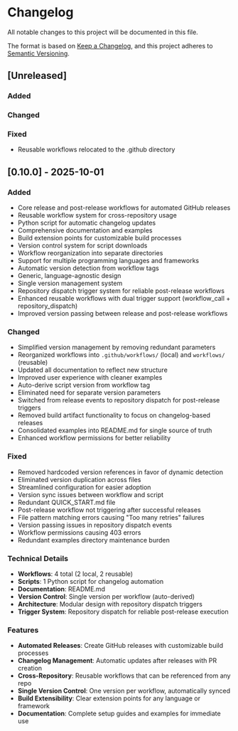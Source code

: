 # Changelog

All notable changes to this project will be documented in this file.

The format is based on [Keep a Changelog](https://keepachangelog.com/en/1.0.0/),
and this project adheres to [Semantic Versioning](https://semver.org/spec/v2.0.0.html).

## [Unreleased]

### Added

### Changed

### Fixed
- Reusable workflows relocated to the .github directory

## [0.10.0] - 2025-10-01

### Added
- Core release and post-release workflows for automated GitHub releases
- Reusable workflow system for cross-repository usage
- Python script for automatic changelog updates
- Comprehensive documentation and examples
- Build extension points for customizable build processes
- Version control system for script downloads
- Workflow reorganization into separate directories
- Support for multiple programming languages and frameworks
- Automatic version detection from workflow tags
- Generic, language-agnostic design
- Single version management system
- Repository dispatch trigger system for reliable post-release workflows
- Enhanced reusable workflows with dual trigger support (workflow_call + repository_dispatch)
- Improved version passing between release and post-release workflows

### Changed
- Simplified version management by removing redundant parameters
- Reorganized workflows into `.github/workflows/` (local) and `workflows/` (reusable)
- Updated all documentation to reflect new structure
- Improved user experience with cleaner examples
- Auto-derive script version from workflow tag
- Eliminated need for separate version parameters
- Switched from release events to repository dispatch for post-release triggers
- Removed build artifact functionality to focus on changelog-based releases
- Consolidated examples into README.md for single source of truth
- Enhanced workflow permissions for better reliability

### Fixed
- Removed hardcoded version references in favor of dynamic detection
- Eliminated version duplication across files
- Streamlined configuration for easier adoption
- Version sync issues between workflow and script
- Redundant QUICK_START.md file
- Post-release workflow not triggering after successful releases
- File pattern matching errors causing "Too many retries" failures
- Version passing issues in repository dispatch events
- Workflow permissions causing 403 errors
- Redundant examples directory maintenance burden

### Technical Details
- **Workflows**: 4 total (2 local, 2 reusable)
- **Scripts**: 1 Python script for changelog automation
- **Documentation**: README.md
- **Version Control**: Single version per workflow (auto-derived)
- **Architecture**: Modular design with repository dispatch triggers
- **Trigger System**: Repository dispatch for reliable post-release execution

### Features
- **Automated Releases**: Create GitHub releases with customizable build processes
- **Changelog Management**: Automatic updates after releases with PR creation
- **Cross-Repository**: Reusable workflows that can be referenced from any repo
- **Single Version Control**: One version per workflow, automatically synced
- **Build Extensibility**: Clear extension points for any language or framework
- **Documentation**: Complete setup guides and examples for immediate use

